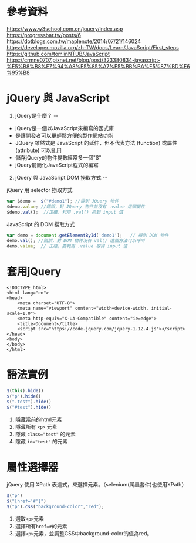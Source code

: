 參考資料
==
https://www.w3school.com.cn/jquery/index.asp
https://progressbar.tw/posts/6
https://dotblogs.com.tw/maplenote/2014/07/21/146024
https://developer.mozilla.org/zh-TW/docs/Learn/JavaScript/First_steps
https://github.com/tomlinNTUB/JavaScript
https://crmne0707.pixnet.net/blog/post/323380834-javascript-%E5%B8%B8%E7%94%A8%E5%85%A7%E5%BB%BA%E5%87%BD%E6%95%B8

jQuery 與 JavaScript  
==
1. jQuery是什麼？
--
* jQuery是一個以JavaScript來編寫的函式庫
* 是讓開發者可以更輕鬆方便的製作網站功能
* JQuery 雖然式是 JavaScript 的延伸，但不代表方法 (function) 或屬性(attribute) 可以亂用
* 儲存jQuery的物件變數經常多一個"$"
* jQuery能簡化JavaScript程式的編寫

2. jQuery 與 JavaScript DOM 撈取方式
--

jQuery 用 selector 撈取方式
```javascript
var $demo =  $("#demo1"); //得到 JQuery 物件
$demo.value; //錯誤，對 JQuery 物件並沒有 .value 這個屬性
$demo.val();  //正確，利用 .val() 抓到 input 值
```

JavaScript 的 DOM 撈取方式
```javascript
var demo = document.getElementById('demo1');   // 得到 DOM 物件
demo.val(); //錯誤，對 DOM 物件沒有 val() 這個方法可以呼叫
demo.value;  // 正確，要利用 .value 取得 input 值
```


套用jQuery
==
```htmlmixed
<!DOCTYPE html>
<html lang="en">
<head>
    <meta charset="UTF-8">
    <meta name="viewport" content="width=device-width, initial-scale=1.0">
    <meta http-equiv="X-UA-Compatible" content="ie=edge">
    <title>Document</title>
    <script src="https://code.jquery.com/jquery-1.12.4.js"></script>
</head>
<body>
</body>
</html>
```

語法實例
==
```javascript
$(this).hide()
$("p").hide()
$(".test").hide()
$("#test").hide()
```
1. 隱藏當前的html元素
2. 隱藏所有 ``` <p> ``` 元素
3. 隱藏 ``` class="test" ``` 的元素
4. 隱藏 ``` id="test" ``` 的元素


屬性選擇器
==
jQuery 使用 XPath 表達式，來選擇元素。（selenium(爬蟲套件)也使用XPath）

```javascript
$("p")
$("[href='#']")
$("p").css("background-color","red");
```
1. 選取```<p>```元素
2. 選擇所有```href=#```的元素
3. 選擇```<p>```元素，並調整CSS中background-color的值為red。